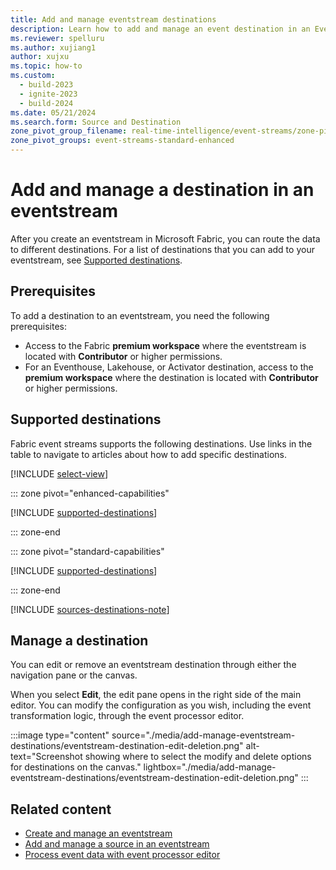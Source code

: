 ```yaml
---
title: Add and manage eventstream destinations
description: Learn how to add and manage an event destination in an Eventstream item with the Microsoft Fabric event streams feature.
ms.reviewer: spelluru
ms.author: xujiang1
author: xujxu
ms.topic: how-to
ms.custom:
  - build-2023
  - ignite-2023
  - build-2024
ms.date: 05/21/2024
ms.search.form: Source and Destination
zone_pivot_group_filename: real-time-intelligence/event-streams/zone-pivot-groups.json
zone_pivot_groups: event-streams-standard-enhanced
---
```


# Add and manage a destination in an eventstream

After you create an eventstream in Microsoft Fabric, you can route the data to different destinations. For a list of destinations that you can add to your eventstream, see [Supported destinations](#supported-destinations).

## Prerequisites

To add a destination to an eventstream, you need the following prerequisites:

- Access to the Fabric **premium workspace** where the eventstream is located with **Contributor** or higher permissions.
- For an Eventhouse, Lakehouse, or Activator destination, access to the **premium workspace** where the destination is located with **Contributor** or higher permissions.

## Supported destinations

Fabric event streams supports the following destinations. Use links in the table to navigate to articles about how to add specific destinations.

[!INCLUDE [select-view](./includes/select-view.md)]

::: zone pivot="enhanced-capabilities"  

[!INCLUDE [supported-destinations](./includes/supported-destinations-enhanced.md)]


::: zone-end

::: zone pivot="standard-capabilities"


[!INCLUDE [supported-destinations](./includes/supported-destinations-standard.md)]


::: zone-end

[!INCLUDE [sources-destinations-note](./includes/sources-destinations-note.md)]


## Manage a destination

You can edit or remove an eventstream destination through either the navigation pane or the canvas.

When you select **Edit**, the edit pane opens in the right side of the main editor. You can modify the configuration as you wish, including the event transformation logic, through the event processor editor.

:::image type="content" source="./media/add-manage-eventstream-destinations/eventstream-destination-edit-deletion.png" alt-text="Screenshot showing where to select the modify and delete options for destinations on the canvas." lightbox="./media/add-manage-eventstream-destinations/eventstream-destination-edit-deletion.png" :::

## Related content

- [Create and manage an eventstream](./create-manage-an-eventstream.md)
- [Add and manage a source in an eventstream](./add-manage-eventstream-sources.md)
- [Process event data with event processor editor](./process-events-using-event-processor-editor.md)
